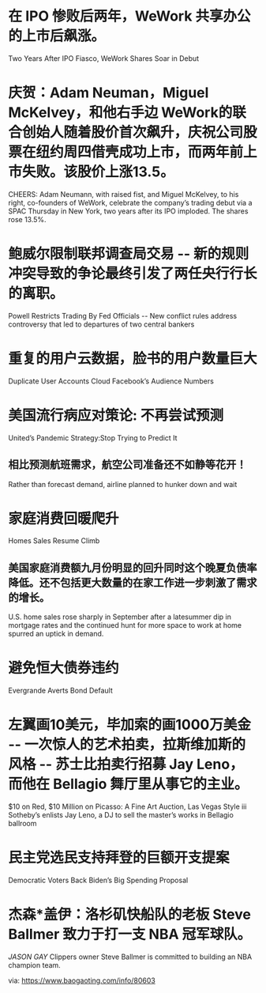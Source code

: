 [#]: subject: "华尔街日报简讯-2021-10-22"
[#]: via: "https://www.baogaoting.com/info/80603"
[#]: author: "https://www.baogaoting.com/info/80603"
[#]: collector: "guevaraya"
[#]: translator: "guevaraya "
[#]: reviewer: " "
[#]: publisher: " "
[#]: url: " "

# 在 IPO 惨败后两年，WeWork 共享办公的上市后飙涨。
Two Years After IPO Fiasco, WeWork Shares Soar in Debut
# 庆贺：Adam Neuman，Miguel McKelvey，和他右手边 WeWork的联合创始人随着股价首次飙升，庆祝公司股票在纽约周四借壳成功上市，而两年前上市失败。该股价上涨13.5。
CHEERS: Adam Neumann, with raised fist, and Miguel McKelvey, to his right, co-founders of WeWork, celebrate the company’s trading debut via a SPAC Thursday in New York, two years after its IPO imploded. The shares rose 13.5%. 
# 鲍威尔限制联邦调查局交易 -- 新的规则冲突导致的争论最终引发了两任央行行长的离职。
Powell Restricts Trading By Fed Officials -- New conflict rules address controversy that led to departures of two central bankers
# 重复的用户云数据，脸书的用户数量巨大
Duplicate User Accounts Cloud Facebook’s Audience Numbers
# 美国流行病应对策论: 不再尝试预测
United’s Pandemic Strategy:Stop Trying to Predict It
## 相比预测航班需求，航空公司准备还不如静等花开！
Rather than  forecast demand, airline planned to hunker down and wait
# 家庭消费回暖爬升
Homes Sales Resume Climb
## 美国家庭消费额九月份明显的回升同时这个晚夏负债率降低。还不包括更大数量的在家工作进一步刺激了需求的增长。
U.S. home sales rose sharply in September after a latesummer dip in mortgage rates and the continued hunt for more space to work at home spurred an uptick in demand.
# 避免恒大债券违约
Evergrande Averts Bond Default
# 左翼画10美元，毕加索的画1000万美金 -- 一次惊人的艺术拍卖，拉斯维加斯的风格 -- 苏士比拍卖行招募 Jay Leno，而他在 Bellagio 舞厅里从事它的主业。
$10 on Red, $10 Million on Picasso: A Fine Art Auction, Las Vegas Style iii Sotheby’s enlists Jay Leno, a DJ to sell the master’s works in Bellagio ballroom
# 民主党选民支持拜登的巨额开支提案
Democratic Voters Back Biden’s Big Spending Proposal
# 杰森*盖伊：洛杉矶快船队的老板 Steve Ballmer 致力于打一支 NBA 冠军球队。
*JASON GAY* Clippers owner Steve Ballmer is committed to building an NBA champion team.

via: https://www.baogaoting.com/info/80603

